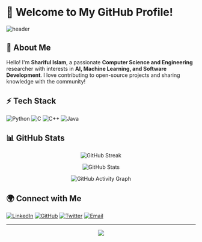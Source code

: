 # 🚀 Welcome to My GitHub Profile!

![header](https://capsule-render.vercel.app/api?type=waving&color=gradient&height=200&section=header&text=Welcome%20to%20My%20GitHub!&fontSize=35&animation=fadeIn)

## 👋 About Me

Hello! I'm **Shariful Islam**, a passionate **Computer Science and Engineering** researcher with interests in **AI, Machine Learning, and Software Development**. I love contributing to open-source projects and sharing knowledge with the community!

## ⚡ Tech Stack

![Python](https://img.shields.io/badge/-Python-3776AB?style=flat-square&logo=python&logoColor=white)
![C](https://img.shields.io/badge/-C-A8B9CC?style=flat-square&logo=c&logoColor=white)
![C++](https://img.shields.io/badge/-C++-00599C?style=flat-square&logo=c%2B%2B&logoColor=white)
![Java](https://img.shields.io/badge/-Java-007396?style=flat-square&logo=java&logoColor=white)

## 📊 GitHub Stats

<p align="center">
  <img src="https://github-readme-streak-stats.herokuapp.com/?user=Shariful-Islam&theme=tokyonight&hide_border=true" alt="GitHub Streak" />
</p>

<p align="center">
  <img src="https://github-readme-stats.vercel.app/api?username=Shariful-Islam&show_icons=true&theme=tokyonight&hide_border=true" alt="GitHub Stats" />
</p>

<p align="center">
  <img src="https://github-readme-activity-graph.cyclic.app/graph?username=Shariful-Islam&theme=github&bg_color=1A1B27&color=36BCF7&line=36BCF7&point=FFFFFF&hide_border=true" alt="GitHub Activity Graph" />
</p>


## 🌍 Connect with Me

[![LinkedIn](https://img.shields.io/badge/-LinkedIn-0077B5?style=flat-square&logo=linkedin&logoColor=white)](https://linkedin.com/in/shariful-islam)
[![GitHub](https://img.shields.io/badge/-GitHub-181717?style=flat-square&logo=github&logoColor=white)](https://github.com/Shariful-Islam)
[![Twitter](https://img.shields.io/badge/-Twitter-1DA1F2?style=flat-square&logo=twitter&logoColor=white)](https://twitter.com/Shariful-Islam)
[![Email](https://img.shields.io/badge/-Email-D14836?style=flat-square&logo=gmail&logoColor=white)](mailto:shariful000@gmail.com)

---

<p align="center">
  <img src="https://readme-typing-svg.herokuapp.com?color=%2336BCF7&size=22&center=true&vCenter=true&width=500&lines=Thanks+for+visiting!;Happy+Coding!+🚀"/>
</p>
